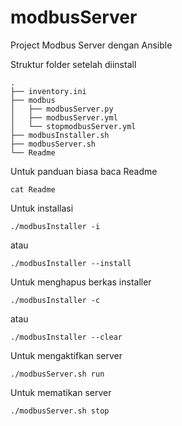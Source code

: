 # modbusServer
Project Modbus Server dengan Ansible

Struktur folder setelah diinstall
```
.
├── inventory.ini
├── modbus
│   ├── modbusServer.py
│   ├── modbusServer.yml
│   └── stopmodbusServer.yml
├── modbusInstaller.sh
├── modbusServer.sh
└── Readme
```

Untuk panduan biasa baca Readme
```
cat Readme
```


Untuk installasi
```
./modbusInstaller -i
```
atau
```
./modbusInstaller --install
```


Untuk menghapus berkas installer
```
./modbusInstaller -c
```
atau
```
./modbusInstaller --clear
```


Untuk mengaktifkan server
```
./modbusServer.sh run
```


Untuk mematikan server
```
./modbusServer.sh stop
```
